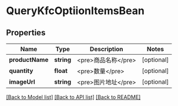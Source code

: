 # QueryKfcOptiionItemsBean

## Properties
Name | Type | Description | Notes
------------ | ------------- | ------------- | -------------
**productName** | **string** | &lt;pre&gt;商品名称&lt;/pre&gt; | [optional] 
**quantity** | **float** | &lt;pre&gt;数量&lt;/pre&gt; | [optional] 
**imageUrl** | **string** | &lt;pre&gt;图片地址&lt;/pre&gt; | [optional] 

[[Back to Model list]](../README.md#documentation-for-models) [[Back to API list]](../README.md#documentation-for-api-endpoints) [[Back to README]](../README.md)


